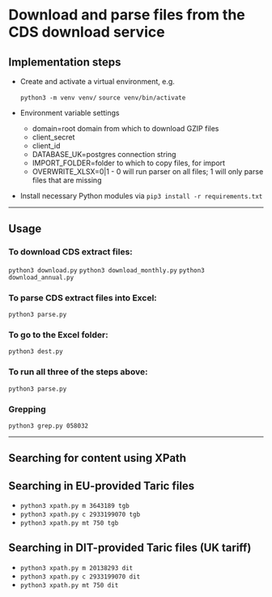 # Download and parse files from the CDS download service

## Implementation steps

- Create and activate a virtual environment, e.g.

  `python3 -m venv venv/`
  `source venv/bin/activate`

- Environment variable settings

  - domain=root domain from which to download GZIP files
  - client_secret
  - client_id
  - DATABASE_UK=postgres connection string
  - IMPORT_FOLDER=folder to which to copy files, for import
  - OVERWRITE_XLSX=0|1 - 0 will run parser on all files; 1 will only parse files that are missing

- Install necessary Python modules via `pip3 install -r requirements.txt`

---

## Usage

### To download CDS extract files:
`python3 download.py`
`python3 download_monthly.py`
`python3 download_annual.py`

### To parse CDS extract files into Excel:
`python3 parse.py`

### To go to the Excel folder:
`python3 dest.py`

### To run all three of the steps above:
`python3 parse.py`

### Grepping
`python3 grep.py 058032`

---

## Searching for content using XPath

## Searching in EU-provided Taric files

- `python3 xpath.py m 3643189 tgb`
- `python3 xpath.py c 2933199070 tgb`
- `python3 xpath.py mt 750 tgb`

## Searching in DIT-provided Taric files (UK tariff)

- `python3 xpath.py m 20138293 dit`
- `python3 xpath.py c 2933199070 dit`
- `python3 xpath.py mt 750 dit`